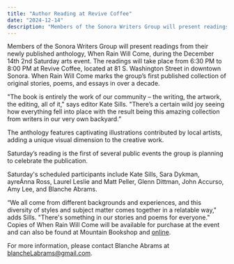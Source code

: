 ```yaml
---
title: "Author Reading at Revive Coffee"
date: "2024-12-14"
description: "Members of the Sonora Writers Group will present readings from their newly published anthology, When Rain Will Come, during the December 14th 2nd Saturday arts event. The readings will take place from 6:30 PM to 8:00 PM at Revive Coffee, located at 81 S. Washington Street in downtown Sonora."
---
```


Members of the Sonora Writers Group will present readings from their newly published anthology, When Rain Will Come, during the December 14th 2nd Saturday arts event. The readings will take place from 6:30 PM to 8:00 PM at Revive Coffee, located at 81 S. Washington Street in downtown Sonora.
When Rain Will Come marks the group’s first published collection of original stories, poems, and essays in over a decade.

"The book is entirely the work of our community – the writing, the artwork, the editing, all of it," says editor Kate Sills. "There’s a certain wild joy seeing how everything fell into place with the result being this amazing collection from writers in our very own backyard.”

The anthology features captivating illustrations contributed by local artists, adding a unique visual dimension to the creative work.

Saturday’s reading is the first of several public events the group is planning to celebrate the publication.

Saturday's scheduled participants include Kate Sills, Sara Dykman, ayreÁnna Ross, Laurel Leslie and Matt Peller, Glenn Dittman, John Accurso, Amy Lee, and Blanche Abrams.

“We all come from different backgrounds and experiences, and this diversity of styles and subject matter comes together in a relatable way," adds Sills. "There's something in our stories and poems for everyone."
Copies of When Rain Will Come will be available for purchase at the event and can also be found at Mountain Bookshop and [online](https://www.lulu.com/shop/amylee-and-sara-dykman-and-blanche-abrams-and-kate-sills/when-rain-will-come/paperback/product-84n7ygd.html).

For more information, please contact Blanche Abrams at blancheLabrams@gmail.com.

